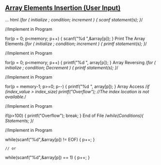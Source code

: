 ## [Array Elements Insertion (User Input)](https://github.com/1834902551/cse214/blob/master/Lab1/1.c)

... html
/*for ( initialize ; condition; increment ) {
   scanf statement(s);
}*/

//Implement in Program

for(p = 0; p<memory; p++)
    {
        scanf("%d ",&array[p]);
    }
Print The Array Elements
/*for ( initialize ; condition; increment ) {
   printf statement(s);
}*/

//Implement in Program

for(p = 0; p<memory; p++)
    {
        printf("%d ", array[p]);
    }
Array Reversing
/*for ( initialize ; condition; Decrement ) {
   printf statement(s);
}*/

//Implement in Program

for(p = memory-1; p>=0; p--)
    {
        printf("%d ", array[p]);
    }
Array Access
/*if (index_value > index_size)
printf("Overflow"); //The index location is not available.*/

//Implement in Program

if(p>100)
        {
            printf("Overflow");
            break;
        }
End of File
/*while(Conditions){
Statements;
}*/

//Implement in Program

while(scanf("%d",&array[p]) != EOF)
    {
        p++;
    }
    
    // or
    
while(scanf("%d",&array[p]) == 1)
    {
        p++;
    }
